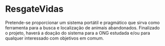 ResgateVidas
============================

Pretende-se proporcionar um sistema portátil e pragmático que sirva como ferramenta para a busca e localização de animais abandonados. Finalizado o projeto, haverá a doação do sistema para a ONG estudada e/ou para qualquer interessado com objetivos em comum.
